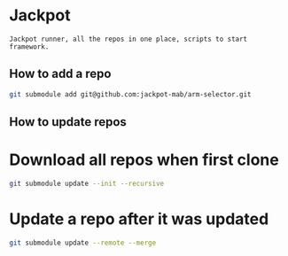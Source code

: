 # Jackpot

	Jackpot runner, all the repos in one place, scripts to start framework.

## How to add a repo

```bash
git submodule add git@github.com:jackpot-mab/arm-selector.git
```

## How to update repos

# Download all repos when first clone

```bash
git submodule update --init --recursive
```

# Update a repo after it was updated

```bash
git submodule update --remote --merge
```
